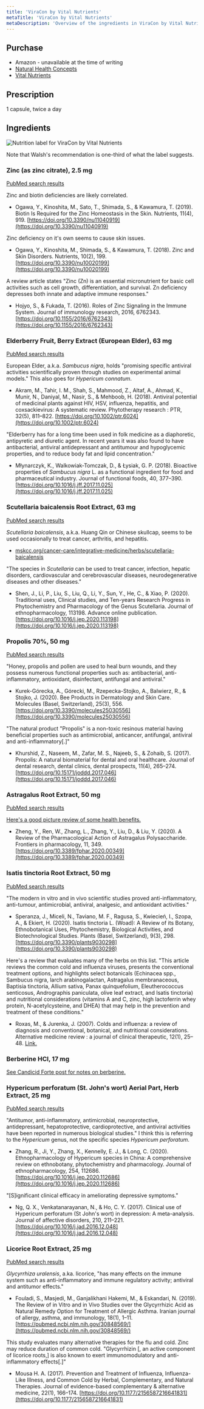 ```yaml
---
title: 'ViraCon by Vital Nutrients'
metaTitle: 'ViraCon by Vital Nutrients'
metaDescription: 'Overview of the ingredients in ViraCon by Vital Nutrients and some of the research available'
---
```


## Purchase

- Amazon - unavailable at the time of writing
- [Natural Health Concepts](https://www.nhc.com/viracon-by-vital-nutrients)
- [Vital Nutrients](https://www.vitalnutrients.net/viracon.html)

## Prescription

1 capsule, twice a day

## Ingredients

![Nutrition label for ViraCon by Vital Nutrients](viracon_label.jpg 'Nutrition label for ViraCon by Vital Nutrients')

Note that Walsh's recommendation is one-third of what the label suggests.

### Zinc (as zinc citrate), 2.5 mg

[PubMed search results](https://pubmed.ncbi.nlm.nih.gov/?term=zinc+immune+system&filter=pubt.review&filter=pubt.systematicreview)

Zinc and biotin deficiencies are likely correlated.

- Ogawa, Y., Kinoshita, M., Sato, T., Shimada, S., & Kawamura, T. (2019). Biotin Is Required for the Zinc Homeostasis in the Skin. Nutrients, 11(4), 919. [https://doi.org/10.3390/nu11040919](https://doi.org/10.3390/nu11040919)

Zinc deficiency on it's own seems to cause skin issues.

- Ogawa, Y., Kinoshita, M., Shimada, S., & Kawamura, T. (2018). Zinc and Skin Disorders. Nutrients, 10(2), 199. [https://doi.org/10.3390/nu10020199](https://doi.org/10.3390/nu10020199)

A review article states "Zinc (Zn) is an essential micronutrient for basic cell activities such as cell growth, differentiation, and survival. Zn deficiency depresses both innate and adaptive immune responses."

- Hojyo, S., & Fukada, T. (2016). Roles of Zinc Signaling in the Immune System. Journal of immunology research, 2016, 6762343. [https://doi.org/10.1155/2016/6762343](https://doi.org/10.1155/2016/6762343)

### Elderberry Fruit, Berry Extract (European Elder), 63 mg

[PubMed search results](https://pubmed.ncbi.nlm.nih.gov/?term=Elderberry+antiviral&filter=pubt.review&filter=pubt.systematicreview&sort=date)

European Elder, a.k.a. _Sambucus nigra_, holds "promising specific antiviral activities scientifically proven through studies on experimental animal models." This also goes for _Hypericum connatum_.

- Akram, M., Tahir, I. M., Shah, S., Mahmood, Z., Altaf, A., Ahmad, K., Munir, N., Daniyal, M., Nasir, S., & Mehboob, H. (2018). Antiviral potential of medicinal plants against HIV, HSV, influenza, hepatitis, and coxsackievirus: A systematic review. Phytotherapy research : PTR, 32(5), 811–822. [https://doi.org/10.1002/ptr.6024](https://doi.org/10.1002/ptr.6024)

"Elderberry has for a long time been used in folk medicine as a diaphoretic, antipyretic and diuretic agent. In recent years it was also found to have antibacterial, antiviral antidepressant and antitumour and hypoglycemic properties, and to reduce body fat and lipid concentration."

- Młynarczyk, K., Walkowiak-Tomczak, D., & Łysiak, G. P. (2018). Bioactive properties of _Sambucus nigra_ L. as a functional ingredient for food and pharmaceutical industry. Journal of functional foods, 40, 377–390. [https://doi.org/10.1016/j.jff.2017.11.025](https://doi.org/10.1016/j.jff.2017.11.025)

### Scutellaria baicalensis Root Extract, 63 mg

[PubMed search results](https://pubmed.ncbi.nlm.nih.gov/?term=Scutellaria+Baicalensis+antiviral&filter=pubt.review&filter=pubt.systematicreview&sort=date)

_Scutellaria baicalensis_, a.k.a. Huang Qin or Chinese skullcap, seems to be used occasionally to treat cancer, arthritis, and hepatitis.

- [mskcc.org/cancer-care/integrative-medicine/herbs/scutellaria-baicalensis](mskcc.org/cancer-care/integrative-medicine/herbs/scutellaria-baicalensis)

"The species in _Scutellaria_ can be used to treat cancer, infection, hepatic disorders, cardiovascular and cerebrovascular diseases, neurodegenerative diseases and other diseases."

- Shen, J., Li, P., Liu, S., Liu, Q., Li, Y., Sun, Y., He, C., & Xiao, P. (2020). Traditional uses, Clinical studies, and Ten-years Research Progress in Phytochemistry and Pharmacology of the Genus Scutellaria. Journal of ethnopharmacology, 113198. Advance online publication. [https://doi.org/10.1016/j.jep.2020.113198](https://doi.org/10.1016/j.jep.2020.113198)

### Propolis 70%, 50 mg

[PubMed search results](https://pubmed.ncbi.nlm.nih.gov/?term=Propolis+antiviral&filter=pubt.review&filter=pubt.systematicreview&sort=date)

"Honey, propolis and pollen are used to heal burn wounds, and they possess numerous functional properties such as: antibacterial, anti-inflammatory, antioxidant, disinfectant, antifungal and antiviral."

- Kurek-Górecka, A., Górecki, M., Rzepecka-Stojko, A., Balwierz, R., & Stojko, J. (2020). Bee Products in Dermatology and Skin Care. Molecules (Basel, Switzerland), 25(3), 556. [https://doi.org/10.3390/molecules25030556](https://doi.org/10.3390/molecules25030556)

"The natural product "Propolis" is a non-toxic resinous material having beneficial properties such as antimicrobial, anticancer, antifungal, antiviral and anti-inflammatory[.]"

- Khurshid, Z., Naseem, M., Zafar, M. S., Najeeb, S., & Zohaib, S. (2017). Propolis: A natural biomaterial for dental and oral healthcare. Journal of dental research, dental clinics, dental prospects, 11(4), 265–274. [https://doi.org/10.15171/joddd.2017.046](https://doi.org/10.15171/joddd.2017.046)

### Astragalus Root Extract, 50 mg

[PubMed search results](https://pubmed.ncbi.nlm.nih.gov/?term=Astragalus+antiviral&filter=pubt.review&filter=pubt.systematicreview&sort=date)

[Here's a good picture review of some health benefits.](https://www.ncbi.nlm.nih.gov/pmc/articles/PMC7105737/figure/f1/)

- Zheng, Y., Ren, W., Zhang, L., Zhang, Y., Liu, D., & Liu, Y. (2020). A Review of the Pharmacological Action of Astragalus Polysaccharide. Frontiers in pharmacology, 11, 349. [https://doi.org/10.3389/fphar.2020.00349](https://doi.org/10.3389/fphar.2020.00349)

### Isatis tinctoria Root Extract, 50 mg

[PubMed search results](https://pubmed.ncbi.nlm.nih.gov/?term=Isatis+tinctoria+antiviral&filter=pubt.review&filter=pubt.systematicreview&sort=date)

"The modern in vitro and in vivo scientific studies proved anti-inflammatory, anti-tumour, antimicrobial, antiviral, analgesic, and antioxidant activities."

- Speranza, J., Miceli, N., Taviano, M. F., Ragusa, S., Kwiecień, I., Szopa, A., & Ekiert, H. (2020). Isatis tinctoria L. (Woad): A Review of its Botany, Ethnobotanical Uses, Phytochemistry, Biological Activities, and Biotechnological Studies. Plants (Basel, Switzerland), 9(3), 298. [https://doi.org/10.3390/plants9030298](https://doi.org/10.3390/plants9030298)

Here's a review that evaluates many of the herbs on this list. "This article reviews the common cold and influenza viruses, presents the conventional treatment options, and highlights select botanicals (Echinacea spp., Sambucus nigra, larch arabinogalactan, Astragalus membranaceous, Baptisia tinctoria, Allium sativa, Panax quinquefolium, Eleutherococcus senticosus, Andrographis paniculata, olive leaf extract, and Isatis tinctoria) and nutritional considerations (vitamins A and C, zinc, high lactoferrin whey protein, N-acetylcysteine, and DHEA) that may help in the prevention and treatment of these conditions."

- Roxas, M., & Jurenka, J. (2007). Colds and influenza: a review of diagnosis and conventional, botanical, and nutritional considerations. Alternative medicine review : a journal of clinical therapeutic, 12(1), 25–48. [Link.](http://archive.foundationalmedicinereview.com/publications/12/1/25.pdf)

### Berberine HCl, 17 mg

[See Candicid Forte post for notes on berberine.](/herbal-antimicrobials/candicid-forte#berberinehydrochloridehydrate,150mg)

### Hypericum perforatum (St. John's wort) Aerial Part, Herb Extract, 25 mg

[PubMed search results](https://pubmed.ncbi.nlm.nih.gov/?term=Hypericum+antiviral&filter=pubt.review&filter=pubt.systematicreview&sort=date)

"Antitumor, anti-inflammatory, antimicrobial, neuroprotective, antidepressant, hepatoprotective, cardioprotective, and antiviral activities have been reported in numerous biological studies." I think this is referring to the _Hypericum_ genus, not the specific species _Hypericum perforatum_.

- Zhang, R., Ji, Y., Zhang, X., Kennelly, E. J., & Long, C. (2020). Ethnopharmacology of Hypericum species in China: A comprehensive review on ethnobotany, phytochemistry and pharmacology. Journal of ethnopharmacology, 254, 112686. [https://doi.org/10.1016/j.jep.2020.112686](https://doi.org/10.1016/j.jep.2020.112686)

"[S]ignificant clinical efficacy in ameliorating depressive symptoms."

- Ng, Q. X., Venkatanarayanan, N., & Ho, C. Y. (2017). Clinical use of Hypericum perforatum (St John's wort) in depression: A meta-analysis. Journal of affective disorders, 210, 211–221. [https://doi.org/10.1016/j.jad.2016.12.048](https://doi.org/10.1016/j.jad.2016.12.048)

### Licorice Root Extract, 25 mg

[PubMed search results](https://pubmed.ncbi.nlm.nih.gov/?term=Licorice+Root+antiviral&filter=pubt.review&filter=pubt.systematicreview&sort=date)

_Glycyrrhiza uralensis_, a.ka. licorice, "has many effects on the immune system such as anti-inflammatory and immune regulatory activity; antiviral and antitumor effects."

- Fouladi, S., Masjedi, M., Ganjalikhani Hakemi, M., & Eskandari, N. (2019). The Review of in Vitro and in Vivo Studies over the Glycyrrhizic Acid as Natural Remedy Option for Treatment of Allergic Asthma. Iranian journal of allergy, asthma, and immunology, 18(1), 1–11. [https://pubmed.ncbi.nlm.nih.gov/30848569/](https://pubmed.ncbi.nlm.nih.gov/30848569/)

This study evaluates many alternative therapies for the flu and cold. Zinc may reduce duration of common cold. "Glycyrrhizin [, an active component of licorice roots,] is also known to exert immunomodulatory and anti-inflammatory effects[.]"

- Mousa H. A. (2017). Prevention and Treatment of Influenza, Influenza-Like Illness, and Common Cold by Herbal, Complementary, and Natural Therapies. Journal of evidence-based complementary & alternative medicine, 22(1), 166–174. [https://doi.org/10.1177/2156587216641831](https://doi.org/10.1177/2156587216641831)
